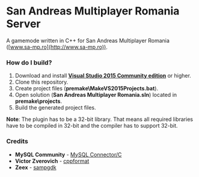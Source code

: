 # San Andreas Multiplayer Romania Server #

A gamemode written in C++ for San Andreas Multiplayer Romania ([www.sa-mp.ro](http://www.sa-mp.ro)).

### How do I build? ###

1. Download and install **[Visual Studio 2015 Community edition](https://www.visualstudio.com/)** or higher. 
2. Clone this repository.
3. Create project files (**premake\MakeVS2015Projects.bat**).
4. Open solution (**San Andreas Multiplayer Romania.sln**) located in **premake\projects**.
5. Build the generated project files.

**Note**: The plugin has to be a 32-bit library. That means all required libraries have to be compiled in 32-bit and the compiler has to support 32-bit.

### Credits ###

* **MySQL Community** - [MySQL Connector/C](https://dev.mysql.com/downloads/connector/c/)
* **Victor Zverovich** - [cppformat](https://github.com/cppformat/cppformat)
* **Zeex** - [sampgdk](https://github.com/Zeex/sampgdk)